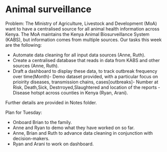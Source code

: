 # Animal surveillance 

Problem:
The Ministry of Agriculture, Livestock and Development (MoA) want to have a centralised source for all animal health information across Kenya. The MoA maintains the Kenya Animal Biosurveillance System (KABS), but information comes from multiple sources.
Our tasks this week are the following:
* Automate data cleaning for all input data sources (Anne, Ruth).
* Create a centralised database that reads in data from KABS and other sources (Anne, Ruth).
* Draft a dashboard to display these data, to track outbreak frequency over time(Month)- Demo dataset provided, with a particular focus on prioirity diseases, transmission chains, cases[outbreaks]- Number at Risk, Death,Sick, Destrroyed,Slaughtered and location of the reports - Disease hotspt across counties in Kenya (Ryan, Arani).

Further details are provided in Notes folder.

Plan for Tuesday:
* Onboard Brian to the family.
* Anne and Ryan to demo what they have worked on so far.
* Anne, Brian and Ruth to advance data cleaning in conjunction with decision-makers.
* Ryan and Arani to work on dashboard.
